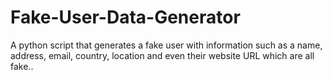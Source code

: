 # Fake-User-Data-Generator
A python script that generates a fake user with information such as a name, address, email, country, location and even their website URL which are all fake..
